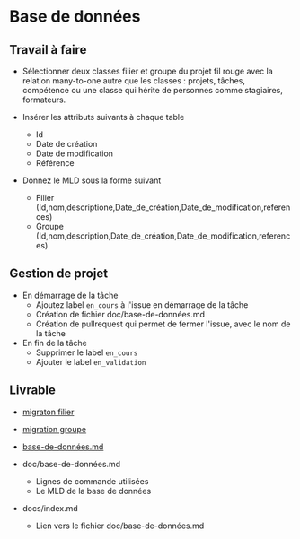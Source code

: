 # Base de données 

## Travail à faire

- Sélectionner deux classes filier et groupe du projet fil rouge avec la relation many-to-one autre que les classes : projets, tâches, compétence ou une classe qui hérite de personnes comme  stagiaires, formateurs.

- Insérer les attributs suivants à chaque table
  - Id
  - Date de création
  - Date de modification
  - Référence

- Donnez le MLD sous la forme suivant 

  - Filier (Id,nom,descriptione,Date_de_création,Date_de_modification,references)
  - Groupe (Id,nom,description,Date_de_création,Date_de_modification,references)

## Gestion de projet 

- En démarrage de la tâche 
  - Ajoutez label `en_cours` à l'issue en démarrage de la tâche
  - Création de fichier doc/base-de-données.md
  - Création de pullrequest qui permet de fermer l'issue, avec le nom de la tâche
- En fin de la tâche
  - Supprimer le label `en_cours`
  - Ajouter le label `en_validation`

## Livrable
-  [migraton filier](../../app/database/migrations/2024_02_01_110446_create_filiers_table.php)
-  [migration groupe](../../app/database/migrations/2024_02_01_110637_create_groupes_table.php)
- [base-de-données.md](../../docs/base-de-données.md)

- doc/base-de-données.md
  - Lignes de commande utilisées
  - Le MLD de la base de données
- docs/index.md
  - Lien vers le fichier doc/base-de-données.md